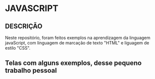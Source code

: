 # JAVASCRIPT

## DESCRIÇÃO 
Neste repositório, foram feitos exemplos na aprendizagem da linguagem javaScript, com linguagem de marcação de texto "HTML" e liguagem  de estilo "CSS". 

## Telas com alguns exemplos, desse pequeno trabalho pessoal
